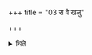 +++
title = "03 स वै खलु"

+++

<details><summary>थिते</summary>

स वै खलु वाजिनो नावाहयेद्देविका देवसुवो यच्च किं चैतादृक्ते मन्यामहे ३
</details>
